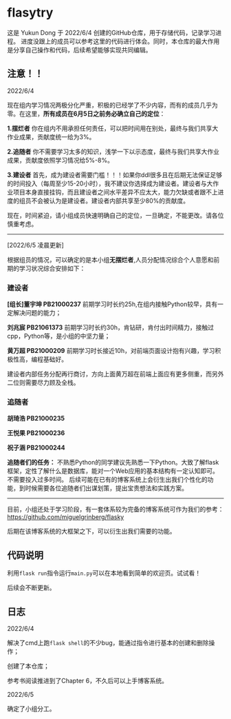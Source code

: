 # flasytry 
这是 Yukun Dong 于 2022/6/4 创建的GitHub仓库，用于存储代码，记录学习进程。
进度没跟上的成员可以参考这里的代码进行体会。同时，本仓库的最大作用是分享自己操作和代码，后续希望能够实现共同编辑。

## 注意！！

2022/6/4

现在组内学习情况两极分化严重，积极的已经学了不少内容，而有的成员几乎为零。在这里，**所有成员在6月5日之前务必确立自己的定位**：

**1.摆烂者**  你在组内不用承担任何责任，可以把时间用在别处，最终与我们共享大作业成果，贡献度统一给为3%。

**2.追随者**  你不需要学习太多的知识，浅学一下以示态度，最终与我们共享大作业成果，贡献度依照学习情况给5%-8%。

**3.建设者**  首先，成为建设者需要门槛！！！如果你ddl很多且在后期无法保证足够的时间投入（每周至少15-20小时），我不建议你选择成为建设者。建设者与大作业项目本身直接挂钩，而且建设者之间水平差异不应太大，能力欠缺或者跟不上进度的组员不会被认为是建设者。建设者内部共享至少80%的贡献度。

现在，时间紧迫，请小组成员快速明确自己的定位，一旦确定，不能更改。请各位慎重考虑。

-----------------------------

[2022/6/5 凌晨更新]

根据组员的情况，可以确定的是本小组**无摆烂者**,人员分配情况综合个人意愿和前期的学习状况综合安排如下：

### 建设者

**[组长]董宇坤 PB21000237** 前期学习时长约25h,在组内接触Python较早，具有一定解决问题的能力；

**刘兆宸 PB21061373** 前期学习时长约30h，肯钻研，肯付出时间精力，接触过cpp，Python等，是小组的中坚力量；

**黄万超 PB21000209** 前期学习时长接近10h，对前端页面设计抱有兴趣，学习积极性高，编程基础好。

建设者内部任务分配再行商讨，方向上面黄万超在前端上面应有更多侧重，而另外二位则需要尽力顾及全栈。

### 追随者

**胡琦浩 PB21000235**

**王悦果 PB21000236**

**祝子涵 PB21000244**

**追随者们的任务：** 不熟悉Python的同学建议先熟悉一下Python。大致了解flask框架，定性了解什么是数据库，能对一个Web应用的基本结构有一定认知即可。不需要投入过多时间。
后续可能在已有的博客系统上会衍生出我们个性化的功能，到时候需要各位追随者们出谋划策，提出宝贵想法和实践方案。

-----------------------------

目前，小组还处于学习阶段，有一套体系较为完备的博客系统可作为我们的参考：https://github.com/miguelgrinberg/flasky

后期在该博客系统的大框架之下，可以衍生出我们需要的功能。

## 代码说明
利用`flask run`指令运行`main.py`可以在本地看到简单的欢迎页。试试看！

后续会不断更新。

## 日志
2022/6/4 

解决了cmd上跑`flask shell`的不少bug，能通过指令进行基本的创建和删除操作；

创建了本仓库；

参考书阅读推进到了Chapter 6，不久后可以上手博客系统。

2022/6/5

确定了小组分工。
